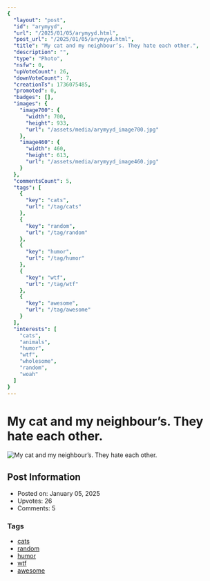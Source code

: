 ```yaml
---
{
  "layout": "post",
  "id": "arymyyd",
  "url": "/2025/01/05/arymyyd.html",
  "post_url": "/2025/01/05/arymyyd.html",
  "title": "My cat and my neighbour’s. They hate each other.",
  "description": "",
  "type": "Photo",
  "nsfw": 0,
  "upVoteCount": 26,
  "downVoteCount": 7,
  "creationTs": 1736075485,
  "promoted": 0,
  "badges": [],
  "images": {
    "image700": {
      "width": 700,
      "height": 933,
      "url": "/assets/media/arymyyd_image700.jpg"
    },
    "image460": {
      "width": 460,
      "height": 613,
      "url": "/assets/media/arymyyd_image460.jpg"
    }
  },
  "commentsCount": 5,
  "tags": [
    {
      "key": "cats",
      "url": "/tag/cats"
    },
    {
      "key": "random",
      "url": "/tag/random"
    },
    {
      "key": "humor",
      "url": "/tag/humor"
    },
    {
      "key": "wtf",
      "url": "/tag/wtf"
    },
    {
      "key": "awesome",
      "url": "/tag/awesome"
    }
  ],
  "interests": [
    "cats",
    "animals",
    "humor",
    "wtf",
    "wholesome",
    "random",
    "woah"
  ]
}
---
```


# My cat and my neighbour’s. They hate each other.

![My cat and my neighbour’s. They hate each other.](/assets/media/arymyyd_image700.jpg)

## Post Information

- Posted on: January 05, 2025
- Upvotes: 26
- Comments: 5

### Tags

- [cats](/tag/cats)
- [random](/tag/random)
- [humor](/tag/humor)
- [wtf](/tag/wtf)
- [awesome](/tag/awesome)
